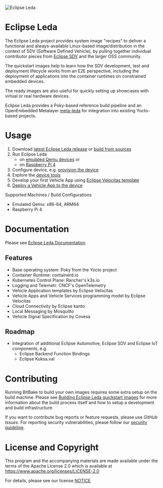 ![Eclipse Leda](https://eclipse-leda.github.io/leda/assets/eclipse-leda.png)

# Eclipse Leda


The Eclipse Leda project provides system image "recipes" to deliver a functional and always-available Linux-based image/distribution in the context of SDV (Software Defined Vehicle), by pulling together individual contributor pieces from [Eclipse SDV](https://sdv.eclipse.org/) and the larger OSS community.

The quickstart images help to learn how the SDV development, test and deployment lifecycle works from an E2E perspective, including the deployment of applications into the container runtimes on constrained embedded devices.

The ready images are also useful for quickly setting up showcases with virtual or real hardware devices.

Eclipse Leda provides a Poky-based reference build pipeline and an OpenEmbedded Metalayer [meta-leda](https://github.com/eclipse-leda/meta-leda) for integration into existing Yocto-based projects.

# Usage

1. Download [latest Eclipse Leda release](https://eclipse-leda.github.io/leda/docs/general-usage/download-releases/)
   or [build from sources](https://eclipse-leda.github.io/leda/docs/build/)
2. Run Eclipse Leda
   - on [emulated Qemu devices](https://eclipse-leda.github.io/leda/docs/general-usage/running-qemu/) or
   - on [Raspberry Pi 4](https://eclipse-leda.github.io/leda/docs/general-usage/raspberry-pi/)
3. Configure device, e.g. [provision the device](https://eclipse-leda.github.io/leda/docs/device-provisioning/)
4. Explore the [device tools](https://eclipse-leda.github.io/leda/docs/build/misc/tools/)
5. Develop your first Vehicle App using [Eclipse Velocitas template](https://github.com/eclipse-velocitas/vehicle-app-python-template)
6. [Deploy a Vehicle App to the device](https://eclipse-leda.github.io/leda/docs/app-deployment/)

Supported Machines / Build Configurations
- Emulated Qemu: x86-64, ARM64
- Raspberry Pi 4

# Documentation

Please see [Eclipse Leda Documentation](https://eclipse-leda.github.io/leda/)

## Features

- Base operating system: Poky from the Yocto project
- Container Runtime: containerd.io
- Kubernetes Control Plane: Rancher's k3s.io
- Logging and Telemetr: CNCF's OpenTelemetry
- Vehicle Application templates by Eclipse Velocitas
- Vehicle Apps and Vehicle Services programming model by Eclipse Velocitas
- Cloud Connectivity by Eclipse kanto
- Local Messaging by Mosquitto
- Vehicle Signal Specification by Covesa

## Roadmap

- Integration of additional Eclipse Automotive, Eclipse SDV and Eclipse IoT components, e.g.
  - Eclipse Backend Function Bindings
  - Eclipse Kuksa.val

# Contributing

Running BitBake to build your own images requires some extra setup on the build machine. Please see [Building Eclipse Leda quickstart images](https://eclipse-leda.github.io/leda/docs/build/) for more information about the build process itself and how to setup a development and build infrastructure.

If you want to contribute bug reports or feature requests, please use *GitHub Issues*.
For reporting security vulnerabilities, please follow our [security guideline](https://eclipse-leda.github.io/leda/docs/project-info/security/).

# License and Copyright

This program and the accompanying materials are made available under the
terms of the Apache License 2.0 which is available at
https://www.apache.org/licenses/LICENSE-2.0

For details, please see our license [NOTICE](NOTICE.md)


